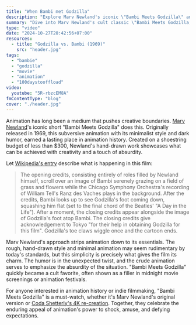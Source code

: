 ```yaml
---
title: "When Bambi met Godzilla"
description: "Explore Marv Newland's iconic \"Bambi Meets Godzilla\" animation and Coda Shetterly's 4K re-creation, blending classic humor and modern artistry."
summary: "Dive into Marv Newland's cult classic \"Bambi Meets Godzilla,\" created for less than $300, and see how Coda Shetterly’s 4K re-creation brings the iconic animation to a new generation, capturing the original's humor while adding a digital twist."
type: "video"
date: "2024-10-27T20:42:56+07:00"
resources:
  - title: "Godzilla vs. Bambi (1969)"
    src: "header.jpg"
tags:
  - "bambie"
  - "godzilla"
  - "movie"
  - "animation"
  - "100daystooffload"
video:
  youtube: "5R-rbzcEM8A"
fmContentType: "blog"
cover: "./header.jpg"
---
```


Animation has long been a medium that pushes creative boundaries. [Marv Newland](https://en.wikipedia.org/wiki/Marv_Newland)'s iconic short "Bambi Meets Godzilla" does this. Originally released in 1969, this subversive animation with its minimalist style and dark humor, earned a lasting place in animation history. Created on a shoestring budget of less than $300, Newland's hand-drawn work showcases what can be achieved with creativity and a touch of absurdity.

Let [Wikipedia's entry](https://en.wikipedia.org/wiki/Bambi_Meets_Godzilla) describe what is happening in this film:

> The opening credits, consisting entirely of roles filled by Newland himself, scroll over an image of Bambi serenely grazing on a field of grass and flowers while the Chicago Symphony Orchestra's recording of William Tell's Ranz des Vaches plays in the background. After the credits, Bambi looks up to see Godzilla's foot coming down, squashing him flat (set to the final chord of the Beatles' "A Day in the Life"). After a moment, the closing credits appear alongside the image of Godzilla's foot atop Bambi. The closing credits give acknowledgement to Tokyo "for their help in obtaining Godzilla for this film". Godzilla's toe claws wiggle once and the cartoon ends.

Marv Newland's approach strips animation down to its essentials. The rough, hand-drawn style and minimal animation may seem rudimentary by today's standards, but this simplicity is precisely what gives the film its charm. The humor is in the unexpected twist, and the crude animation serves to emphasize the absurdity of the situation. "Bambi Meets Godzilla" quickly became a cult favorite, often shown as a filler in midnight movie screenings or animation festivals.

For anyone interested in animation history or indie filmmaking, "Bambi Meets Godzilla" is a must-watch, whether it's Marv Newland's original version or [Coda Shetterly's 4K re-creation](https://www.youtube.com/watch?v=06RqWhOmBMU). Together, they celebrate the enduring appeal of animation's power to shock, amuse, and defying expectations.
